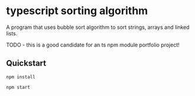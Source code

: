 # typescript sorting algorithm

A program that uses bubble sort algorithm to sort strings, arrays and linked lists.

TODO - this is a good candidate for an ts npm module portfolio project!

## Quickstart

`npm install`

`npm start`